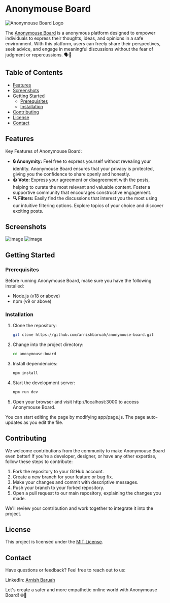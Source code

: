 # Anonymouse Board

![Anonymouse Board Logo](/app/favicon.ico)

The [Anonymouse Board](https://anonymouseboard.vercel.app) is a anonymous platform designed to empower individuals to express their thoughts, ideas, and opinions in a safe environment. With this platform, users can freely share their perspectives, seek advice, and engage in meaningful discussions without the fear of judgment or repercussions. 🗣️💭

## Table of Contents
- [Features](#features)
- [Screenshots](#screenshots)
- [Getting Started](#getting-started)
  - [Prerequisites](#prerequisites)
  - [Installation](#installation)
- [Contributing](#contributing)
- [License](#license)
- [Contact](#contact)

## Features

Key Features of Anonymouse Board:
- **🔒 Anonymity:** Feel free to express yourself without revealing your identity. Anonymouse Board ensures that your privacy is protected, giving you the confidence to share openly and honestly.
- **👍 Vote:** Express your agreement or disagreement with the posts, helping to curate the most relevant and valuable content. Foster a supportive community that encourages constructive engagement.
- **🔍 Filters:** Easily find the discussions that interest you the most using our intuitive filtering options. Explore topics of your choice and discover exciting posts.

## Screenshots
![image](https://github.com/arnishbaruah/anonymouse-board/assets/89624454/5d12e121-2461-4527-b586-6f7469fa7eff)
![image](https://github.com/arnishbaruah/anonymouse-board/assets/89624454/d5fa6405-b173-4ccf-b984-da06eae0f1ed)

## Getting Started

### Prerequisites

Before running Anonymouse Board, make sure you have the following installed:

- Node.js (v18 or above)
- npm (v9 or above)

### Installation

1. Clone the repository:

   ```bash
   git clone https://github.com/arnishbaruah/anonymouse-board.git
   ```  

2. Change into the project directory:
   
   ```bash
   cd anonymouse-board
   ```

4. Install dependencies:

   ```bash
   npm install
   ```

5. Start the development server:
   ```bash
   npm run dev
   ```


6. Open your browser and visit http://localhost:3000 to access Anonymouse Board.
   
You can start editing the page by modifying app/page.js. The page auto-updates as you edit the file.

## Contributing
We welcome contributions from the community to make Anonymouse Board even better! If you're a developer, designer, or have any other expertise, follow these steps to contribute:

1. Fork the repository to your GitHub account.
2. Create a new branch for your feature or bug fix.
3. Make your changes and commit with descriptive messages.
4. Push your branch to your forked repository.
5. Open a pull request to our main repository, explaining the changes you made.

We'll review your contribution and work together to integrate it into the project.

## License
This project is licensed under the [MIT License](https://opensource.org/license/MIT/).

## Contact
Have questions or feedback? Feel free to reach out to us:

LinkedIn: [Arnish Baruah](https://www.linkedin.com/in/arnishbaruah/)

Let's create a safer and more empathetic online world with Anonymouse Board! 🌐💬
